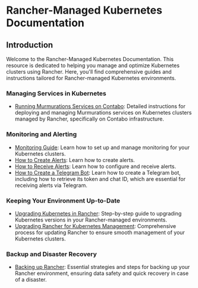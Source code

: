 # Rancher-Managed Kubernetes Documentation

## Introduction

Welcome to the Rancher-Managed Kubernetes Documentation. This resource is dedicated to helping you manage and optimize Kubernetes clusters using Rancher. Here, you'll find comprehensive guides and instructions tailored for Rancher-managed Kubernetes environments.

### Managing Services in Kubernetes

- [Running Murmurations Services on Contabo](run-murmurations-services-on-contabo.md): Detailed instructions for deploying and managing Murmurations services on Kubernetes clusters managed by Rancher, specifically on Contabo infrastructure.

### Monitoring and Alerting

- [Monitoring Guide](monitoring-guide.md): Learn how to set up and manage monitoring for your Kubernetes clusters.
- [How to Create Alerts](how-to-create-alerts.md): Learn how to create alerts.
- [How to Receive Alerts](how-to-receive-alerts.md): Learn how to configure and receive alerts.
- [How to Create a Telegram Bot](how-to-create-a-telegram-bot.md): Learn how to create a Telegram bot, including how to retrieve its token and chat ID, which are essential for receiving alerts via Telegram.

### Keeping Your Environment Up-to-Date

- [Upgrading Kubernetes in Rancher](upgrade-kubernetes.md): Step-by-step guide to upgrading Kubernetes versions in your Rancher-managed environments.
- [Upgrading Rancher for Kubernetes Management](upgrade-rancher.md): Comprehensive process for updating Rancher to ensure smooth management of your Kubernetes clusters.

### Backup and Disaster Recovery

- [Backing up Rancher](backing-up-rancher.md): Essential strategies and steps for backing up your Rancher environment, ensuring data safety and quick recovery in case of a disaster.
